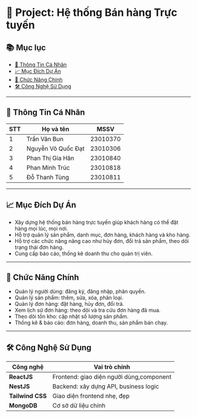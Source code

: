 # 🛒 Project: Hệ thống Bán hàng Trực tuyến

## 📚 Mục lục

- [👤 Thông Tin Cá Nhân](#-thông-tin-cá-nhân)
- [📈 Mục Đích Dự Án](#-mục-đích-dự-án)
- [🎯 Chức Năng Chính](#-chức-năng-chính)
- [🛠️ Công Nghệ Sử Dụng](#️-công-nghệ-sử-dụng)

---

## 👤 Thông Tin Cá Nhân

| STT | Họ và tên          | MSSV      |
|-----|--------------------|-----------|
| 1   | Trần Văn Bun       | 23010370  |
| 2   | Nguyễn Võ Quốc Đạt | 23010306  |
| 3   | Phan Thị Gia Hân   | 23010840  |
| 4   | Phan Minh Trúc     | 23010818  |
| 5   | Đỗ Thanh Tùng      | 23010811 |

---

## 📈 Mục Đích Dự Án

- Xây dựng hệ thống bán hàng trực tuyến giúp khách hàng có thể đặt hàng mọi lúc, mọi nơi.  
- Hỗ trợ quản lý sản phẩm, danh mục, đơn hàng, khách hàng và kho hàng.  
- Hỗ trợ các chức năng nâng cao như hủy đơn, đổi trả sản phẩm, theo dõi trạng thái đơn hàng.  
- Cung cấp báo cáo, thống kê doanh thu cho quản trị viên.  

---

## 🎯 Chức Năng Chính

- Quản lý người dùng: đăng ký, đăng nhập, phân quyền.  
- Quản lý sản phẩm: thêm, sửa, xóa, phân loại.  
- Quản lý đơn hàng: đặt hàng, hủy đơn, đổi trả.  
- Xem lịch sử đơn hàng: theo dõi và tra cứu đơn hàng đã mua.  
- Theo dõi tồn kho: cập nhật số lượng sản phẩm.  
- Thống kê & báo cáo: đơn hàng, doanh thu, sản phẩm bán chạy.  

---

## 🛠️ Công Nghệ Sử Dụng

| Công nghệ           | Vai trò chính                              |
|---------------------|--------------------------------------------|
| **ReactJS**         | Frontend: giao diện người dùng,component   |
| **NestJS**          | Backend: xây dựng API, business logic      |
| **Tailwind CSS**    | Giao diện frontend nhẹ, đẹp                |
| **MongoDB**         | Cơ sở dữ liệu chính                        |




